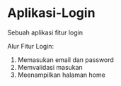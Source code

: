 # Aplikasi-Login
Sebuah aplikasi fitur login

Alur Fitur Login:
1. Memasukan email dan password
2. Memvalidasi masukan
3. Meenampilkan halaman home
